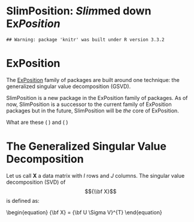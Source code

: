 SlimPosition: *Slim*med down Ex*Position*
================

<!-- 

-->
    ## Warning: package 'knitr' was built under R version 3.3.2

ExPosition
==========

The [ExPosition](https://cran.r-project.org/web/packages/ExPosition/index.html) family of packages are built around one technique: the generalized singular value decomposition (GSVD).

SlimPosition is a new package in the ExPosition family of packages. As of now, SlimPosition is a successor to the current family of ExPosition packages but in the future, SlimPosition will be *the* core of ExPosition.

What are these ( ) and ( )

The Generalized Singular Value Decomposition
============================================

Let us call
**X**
 a data matrix with
*I*
 rows and
*J*
 columns. The singular value decomposition (SVD) of
$${\\bf X}$$
 is defined as:

\begin{equation}
  {\bf X} = {\bf U \Sigma V}^{T}
\end{equation}
